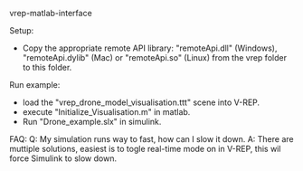 vrep-matlab-interface

Setup:
- Copy the appropriate remote API library: "remoteApi.dll" (Windows), "remoteApi.dylib" (Mac) or "remoteApi.so" (Linux) from the vrep folder to this folder.

Run example:
- load the "vrep_drone_model_visualisation.ttt" scene into V-REP.
- execute "Initialize_Visualisation.m" in matlab.
- Run "Drone_example.slx" in simulink.

FAQ:
Q: My simulation runs way to fast, how can I slow it down.
A: There are muttiple solutions, easiest is to togle real-time mode on in V-REP, this wil force Simulink to slow down.
